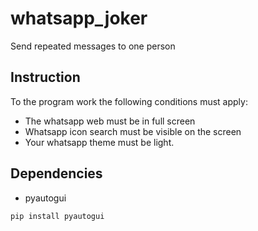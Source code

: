 # whatsapp_joker
Send repeated messages to one person


## Instruction 

To the program work the following conditions must apply: 
- The whatsapp web must be in full screen 
- Whatsapp icon search must be visible on the screen 
- Your whatsapp theme must be light.

## Dependencies


- pyautogui 

```
pip install pyautogui
```
